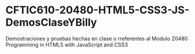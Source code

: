 # CFTIC610-20480-HTML5-CSS3-JS-DemosClaseYBilly
Demostraciones y pruebas hechas en clase o rreferentes al Modulo 20480 Programming in HTML5 with JavaScript and CSS3
